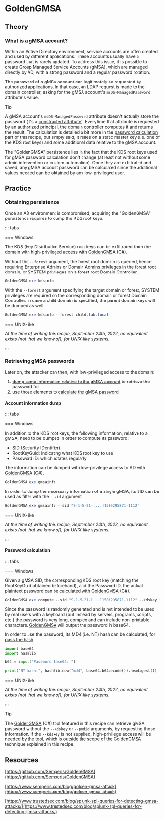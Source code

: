 # GoldenGMSA

## Theory

### What is a gMSA account?

Within an Active Directory environment, service accounts are often created and used by different applications. These accounts usually have a password that is rarely updated. To address this issue, it is possible to create Group Managed Service Accounts (gMSA), which are managed directly by AD, with a strong password and a regular password rotation.

The password of a gMSA account can legitimately be requested by authorized applications. In that case, an LDAP request is made to the domain controller, asking for the gMSA account's `msDS-ManagedPassword` attribute's value.

> [!TIP]
> A gMSA account's `msDS-ManagedPassword` attribute doesn't actually store the password (it's a [constructed attribute](https://learn.microsoft.com/en-us/openspecs/windows_protocols/ms-adts/a3aff238-5f0e-4eec-8598-0a59c30ecd56)). Everytime that attribute is requested by an authorized principal, the domain controller computes it and returns the result. The calculation is detailed a bit more in the [password calculation](goldengmsa.md#password-calculation) part of this recipe, but simply said, it relies on a static master key (i.e. one of the KDS root keys) and some additional data relative to the gMSA account.

The "GoldenGMSA" persistence lies in the fact that the KDS root keys used for gMSA password calculation don't change (at least not without some admin intervention or custom automation). Once they are exfiltrated and saved, any gMSA account password can be calculated since the additional values needed can be obtained by any low-privileged user.

## Practice

### Obtaining persistence

Once an AD environment is compromised, acquiring the "GoldenGMSA" persistence requires to dump the KDS root keys.

::: tabs

=== Windows

The KDS (Key Distribution Service) root keys can be exfiltrated from the domain with high-privileged access with [GoldenGMSA](https://github.com/Semperis/GoldenGMSA) (C#).

Without the `--forest` argument, the forest root domain is queried, hence requiring Enterprise Admins or Domain Admins privileges in the forest root domain, or SYSTEM privileges on a forest root Domain Controller.

```powershell
GoldenGMSA.exe kdsinfo
```

With the `--forest` argument specifying the target domain or forest, SYSTEM privileges are required on the corresponding domain or forest Domain Controller. In case a child domain is specified, the parent domain keys will be dumped as well.


```powershell
GoldenGMSA.exe kdsinfo --forest child.lab.local
```



=== UNIX-like

_At the time of writing this recipe, September 24th, 2022, no equivalent exists (not that we know of), for UNIX-like systems._

:::


### Retrieving gMSA passwords

Later on, the attacker can then, with low-privileged access to the domain:

1. [dump some information relative to the gMSA account](goldengmsa.md#account-information-dump) to retrieve the password for
2. use those elements to [calculate the gMSA password](goldengmsa.md#password-calculation)

#### Account information dump

::: tabs

=== Windows

In addition to the KDS root keys, the following information, relative to a gMSA, need to be dumped in order to compute its password:

* SID (Security IDentifier)
* RootKeyGuid: indicating what KDS root key to use
* Password ID: which rotates regularly

The information can be dumped with low-privilege access to AD with [GoldenGMSA](https://github.com/Semperis/GoldenGMSA) (C#).

```powershell
GoldenGMSA.exe gmsainfo
```

In order to dump the necessary information of a single gMSA, its SID can be used as filter with the `--sid` argument.

```powershell
GoldenGMSA.exe gmsainfo --sid "S-1-5-21-[...]1586295871-1112"
```


=== UNIX-like

_At the time of writing this recipe, September 24th, 2022, no equivalent exists (not that we know of), for UNIX-like systems._

:::


#### Password calculation

::: tabs

=== Windows

Given a gMSA SID, the corresponding KDS root key (matching the RootKeyGuid obtained beforehand), and the Password ID, the actual plaintext password can be calculated with [GoldenGMSA](https://github.com/Semperis/GoldenGMSA) (C#).


```powershell
GoldenGMSA.exe compute --sid "S-1-5-21-[...]1586295871-1112" --kdskey "AQA[...]jG2/M=" --pwdid "AQAAAEtEU[...]gBsAGEAYgBzAAAA"
```


Since the password is randomly generated and is not intended to be used by real users with a keyboard (but instead by servers, programs, scripts, etc.) the password is very long, complex and can include non-printable characters. [GoldenGMSA](https://github.com/Semperis/GoldenGMSA) will output the password in base64.

In order to use the password, its MD4 (i.e. NT) hash can be calculated, for [pass the hash](../movement/ntlm/pth.md).


```python
import base64
import hashlib

b64 = input("Password Base64: ")

print("NT hash:", hashlib.new("md4", base64.b64decode()).hexdigest())'
```



=== UNIX-like

_At the time of writing this recipe, September 24th, 2022, no equivalent exists (not that we know of), for UNIX-like systems._

:::


> [!TIP]
> The [GoldenGMSA](https://github.com/Semperis/GoldenGMSA) (C#) tool featured in this recipe can retrieve gMSA password without the `--kdskey` or `--pwdid` arguments, by requesting those information. If the `--kdskey` is not supplied, high-privilege access will be needed by the tool, which is outside the scope of the GoldenGMSA technique explained in this recipe.

## Resources

[https://github.com/Semperis/GoldenGMSA](https://github.com/Semperis/GoldenGMSA)

[https://www.semperis.com/blog/golden-gmsa-attack](https://www.semperis.com/blog/golden-gmsa-attack)

[https://www.trustedsec.com/blog/splunk-spl-queries-for-detecting-gmsa-attacks/](https://www.trustedsec.com/blog/splunk-spl-queries-for-detecting-gmsa-attacks/)
